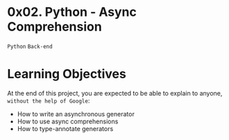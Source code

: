 # 0x02. Python - Async Comprehension
`Python` `Back-end`

# Learning Objectives
At the end of this project, you are expected to be able to explain to anyone, `without the help of Google`:

- How to write an asynchronous generator
- How to use async comprehensions
- How to type-annotate generators